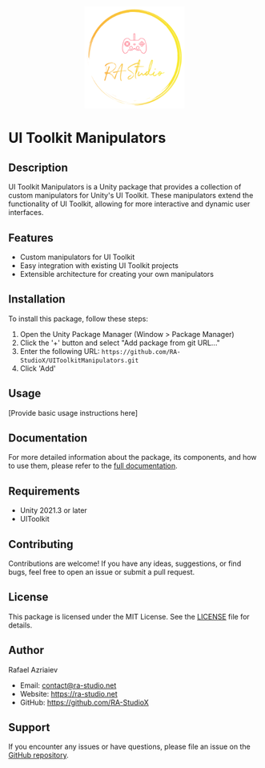 <p align="center">
    <a href="https://ra-studio.net" target="_blank">
        <img src="Images/RAStudio-logo.svg" alt="RA Studio Logo" width="200"/>
    </a>
</p>

# UI Toolkit Manipulators

## Description

UI Toolkit Manipulators is a Unity package that provides a collection of custom manipulators for Unity's UI Toolkit. These manipulators extend the functionality of UI Toolkit, allowing for more interactive and dynamic user interfaces.

## Features

- Custom manipulators for UI Toolkit
- Easy integration with existing UI Toolkit projects
- Extensible architecture for creating your own manipulators

## Installation

To install this package, follow these steps:

1. Open the Unity Package Manager (Window > Package Manager)
2. Click the '+' button and select "Add package from git URL..."
3. Enter the following URL: `https://github.com/RA-StudioX/UIToolkitManipulators.git`
4. Click 'Add'

## Usage

[Provide basic usage instructions here]

## Documentation

For more detailed information about the package, its components, and how to use them, please refer to the [full documentation](https://github.com/RA-StudioX/UIToolkitManipulators/blob/main/Documentation~/UIToolkitManipulators.md).

## Requirements

- Unity 2021.3 or later
- UIToolkit

## Contributing

Contributions are welcome! If you have any ideas, suggestions, or find bugs, feel free to open an issue or submit a pull request.

## License

This package is licensed under the MIT License. See the [LICENSE](https://github.com/RA-StudioX/UIToolkitManipulators/blob/main/LICENSE.md) file for details.

## Author

Rafael Azriaiev

- Email: contact@ra-studio.net
- Website: https://ra-studio.net
- GitHub: https://github.com/RA-StudioX

## Support

If you encounter any issues or have questions, please file an issue on the [GitHub repository](https://github.com/RA-StudioX/UIToolkitManipulators/issues).
